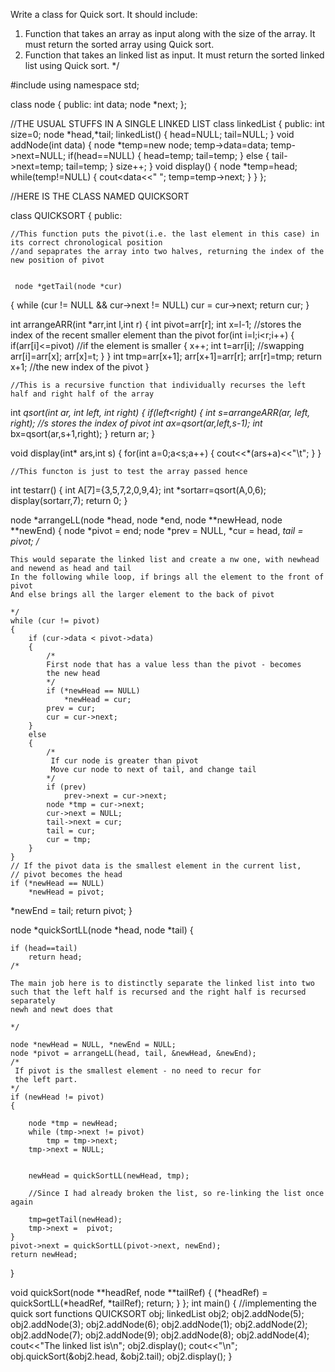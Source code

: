 
Write a class for Quick sort. It should include:
1. Function that takes an array as input along with the size of the array. It must return the sorted array using Quick sort.
2. Function that takes an linked list as input. It must return the sorted linked list using Quick sort.
*/


#include<iostream>
using namespace std;

class node
{
 public:
 int data;
 node *next;
};

//THE USUAL STUFFS IN A SINGLE LINKED LIST
class linkedList
{
 public:
 int size=0;
 node *head,*tail;
 linkedList()
 {
  head=NULL;
  tail=NULL;
 }
 void addNode(int data)
 {
  node *temp=new node;
  temp->data=data;
  temp->next=NULL;
  if(head==NULL)
  {
   head=temp;
   tail=temp;
  }
  else
  {
   tail->next=temp;
   tail=temp;
  }
  size++;
 }
 void display()
 {
  node *temp=head;
  while(temp!=NULL)
  {
   cout<<temp->data<<" ";
   temp=temp->next;
  }
 }
};

//HERE IS THE CLASS NAMED QUICKSORT

class QUICKSORT
{
public:
    
    //This function puts the pivot(i.e. the last element in this case) in its correct chronological position
    //and sepaprates the array into two halves, returning the index of the new position of pivot
    
 
     node *getTail(node *cur)
 {
    while (cur != NULL && cur->next != NULL)
        cur = cur->next;
    return cur;
 }
 
int arrangeARR(int *arr,int l,int r)
{
    int pivot=arr[r];
    int x=l-1;                                    //stores the index of the recent smaller element than the pivot
    for(int i=l;i<r;i++)
    {
        if(arr[i]<=pivot)                         //if the element is smaller
        {
            x++;
            int t=arr[i];                         //swapping 
            arr[i]=arr[x];
            arr[x]=t;
        }
    }
    int tmp=arr[x+1];
    arr[x+1]=arr[r];
    arr[r]=tmp;
    return x+1;                                   //the new index of the pivot
}

    
    //This is a recursive function that individually recurses the left half and right half of the array
int *qsort(int *ar, int left, int right)
{
    if(left<right)
    {
        int s=arrangeARR(ar, left, right);        //s stores the index of pivot
        int* ax=qsort(ar,left,s-1);
        int* bx=qsort(ar,s+1,right);
    }
    return ar;
}
    
    
void display(int* ars,int s)
{
    for(int a=0;a<s;a++)
    {
        cout<<*(ars+a)<<"\t";
    }
}
    
    //This functon is just to test the array passed hence
int testarr()
{
    int A[7]={3,5,7,2,0,9,4};
    int *sortarr=qsort(A,0,6);
    display(sortarr,7);
    return 0;
}

node *arrangeLL(node *head, node *end, node **newHead, node **newEnd)
{
    node *pivot = end;
    node *prev = NULL, *cur = head, *tail = pivot;
    /*
    
    This would separate the linked list and create a nw one, with newhead and newend as head and tail
    In the following while loop, if brings all the element to the front of pivot 
    And else brings all the larger element to the back of pivot
    
    */
    while (cur != pivot)
    {
        if (cur->data < pivot->data)
        {
            /*
            First node that has a value less than the pivot - becomes
            the new head
            */
            if (*newHead == NULL)
                *newHead = cur;
            prev = cur;  
            cur = cur->next;
        }
        else 
        {
            /*
             If cur node is greater than pivot
             Move cur node to next of tail, and change tail
            */
            if (prev)
                prev->next = cur->next;
            node *tmp = cur->next;
            cur->next = NULL;
            tail->next = cur;
            tail = cur;
            cur = tmp;
        }
    }
    // If the pivot data is the smallest element in the current list,
    // pivot becomes the head
    if (*newHead == NULL)
        *newHead = pivot;
 
   
   *newEnd = tail;
    return pivot;
}

    
node *quickSortLL(node *head, node *tail)
{
    
    if (head==tail)
        return head;
    /*
    
    The main job here is to distinctly separate the linked list into two 
    such that the left half is recursed and the right half is recursed separately
    newh and newt does that
    
    */
 
    node *newHead = NULL, *newEnd = NULL;
    node *pivot = arrangeLL(head, tail, &newHead, &newEnd);
    /*
     If pivot is the smallest element - no need to recur for
     the left part.
    */
    if (newHead != pivot)
    {
        
        node *tmp = newHead;
        while (tmp->next != pivot)
            tmp = tmp->next;
        tmp->next = NULL;
 
        
        newHead = quickSortLL(newHead, tmp);
 
        //Since I had already broken the list, so re-linking the list once again
        
        tmp=getTail(newHead);
        tmp->next =  pivot;
    }
    pivot->next = quickSortLL(pivot->next, newEnd);
    return newHead;
}

 void quickSort(node **headRef, node **tailRef)
{
    (*headRef) = quickSortLL(*headRef, *tailRef);
    return;
}
};
int main()
{
 //implementing the quick sort functions
 QUICKSORT obj;
 linkedList obj2;
 obj2.addNode(5);
 obj2.addNode(3);
 obj2.addNode(6);
 obj2.addNode(1);
 obj2.addNode(2);
 obj2.addNode(7);
 obj2.addNode(9);
 obj2.addNode(8);
 obj2.addNode(4);
 cout<<"The linked list is\n";
 obj2.display();
 cout<<"\n";
 obj.quickSort(&obj2.head, &obj2.tail);
 obj2.display();
}



